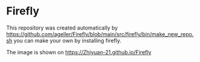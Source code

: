 # Firefly
This repository was created automatically by     https://github.com/ageller/Firefly/blob/main/src/firefly/bin/make_new_repo.sh     you can make your own by installing firefly.

The image is shown on https://Zhiyuan-21.github.io/Firefly
